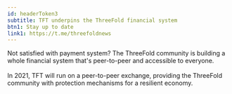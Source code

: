 ```yaml
---
id: headerToken3
subtitle: TFT underpins the ThreeFold financial system
btn1: Stay up to date
link1: https://t.me/threefoldnews
---
```


Not satisfied with payment system? The ThreeFold community is building a whole financial system that's peer-to-peer and accessible to everyone.
<br />
<br />
In 2021, TFT will run on a peer-to-peer exchange, providing the ThreeFold community with protection mechanisms for a resilient economy.
